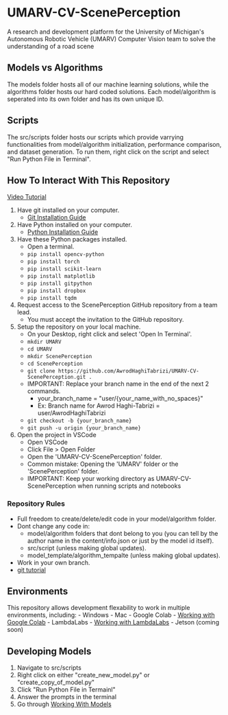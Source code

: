 # UMARV-CV-ScenePerception

A research and development platform for the University of Michigan's Autonomous Robotic Vehicle (UMARV) Computer Vision team to solve the understanding of a road scene

## Models vs Algorithms

The models folder hosts all of our machine learning solutions, while the algorithms folder hosts our hard coded solutions. Each model/algorithm is seperated into its own folder and has its own unique ID.

## Scripts

The src/scripts folder hosts our scripts which provide varrying functionalities from model/algorithm initialization, performance comparison, and dataset generation. To run them, right click on the script and select "Run Python File in Terminal".

## How To Interact With This Repository

[Video Tutorial](https://youtube.com) <!-- TODO Create video and add link -->

1. Have git installed on your computer.
    - [Git Installation Guide](https://git-scm.com/downloads)
2. Have Python installed on your computer.
    - [Python Installation Guide](https://wiki.python.org/moin/BeginnersGuide/Download)
3. Have these Python packages installed.
    - Open a terminal.
    - ```pip install opencv-python```
    - ```pip install torch```
    - ```pip install scikit-learn```
    - ```pip install matplotlib```
    - ```pip install gitpython```
    - ```pip install dropbox```
    - ```pip install tqdm```
4. Request access to the ScenePerception GitHub repository from a team lead.
    - You must accept the invitation to the GitHub repository.
5. Setup the repository on your local machine.
    - On your Desktop, right click and select 'Open In Terminal'.
    - ```mkdir UMARV```
    - ```cd UMARV```
    - ```mkdir ScenePerception```
    - ```cd ScenePerception```
    - ```git clone https://github.com/AwrodHaghiTabrizi/UMARV-CV-ScenePerception.git .```
    - IMPORTANT: Replace your branch name in the end of the next 2 commands.
        - your_branch_name = "user/{your_name_with_no_spaces}"
        - Ex: Branch name for Awrod Haghi-Tabrizi = user/AwrodHaghiTabrizi
    - ```git checkout -b {your_branch_name}```
    - ```git push -u origin {your_branch_name}```
6. Open the project in VSCode
    - Open VSCode
    - Click File > Open Folder
    - Open the 'UMARV-CV-ScenePerception' folder.
    - Common mistake: Opening the 'UMARV' folder or the 'ScenePerception' folder.
    - IMPORTANT: Keep your working directory as UMARV-CV-ScenePerception when running scripts and notebooks

### Repository Rules

- Full freedom to create/delete/edit code in your model/algorithm folder.
- Dont change any code in:
    - model/algorithm folders that dont belong to you (you can tell by the author name in the content/info.json or just by the model id itself).
    - src/script (unless making global updates).
    - model_template/algorithm_tempalte (unless making global updates).
- Work in your own branch. <!-- Pull before every work session. Push after every work session. -->
- [git tutorial](https://www.w3schools.com/git/git_intro.asp?remote=github)

## Environments

This repository allows development flexability to work in multiple environments, including:
    - Windows
    - Mac
    - Google Colab - [Working with Google Colab](https://github.com/AwrodHaghiTabrizi/UMARV-CV-ScenePerception/blob/users/AHT/docs/working_with_environments.md#google-colab)
    - LambdaLabs - [Working with LambdaLabs](https://github.com/AwrodHaghiTabrizi/UMARV-CV-ScenePerception/blob/users/AHT/docs/working_with_environments.md#lambdalabs)
    - Jetson (coming soon)

## Developing Models

1. Navigate to src/scripts
2. Right click on either "create_new_model.py" or "create_copy_of_model.py"
3. Click "Run Python File in Termainl"
4. Answer the prompts in the terminal
5. Go through [Working With Models](https://github.com/AwrodHaghiTabrizi/UMARV-CV-ScenePerception/blob/users/AHT/docs/creating_models.md)

<!--

Functionality coming soon. For the time being, refer to the LaneDetection repository for Algorithms support.
https://github.com/AwrodHaghiTabrizi/UMARV-CV-LaneDetection

## Developing Algorithms

1. Navigate to src/scripts
2. Right click on either "create_new_algorithm.py" or "create_copy_of_algorithm.py"
3. Click "Run Python File in Termainl"
4. Answer the prompts in the terminal
5. Go through [Working With Algorithms](https://github.com/AwrodHaghiTabrizi/UMARV-CV-ScenePerception/blob/users/AHT/docs/creating_algorithms.md)

-->